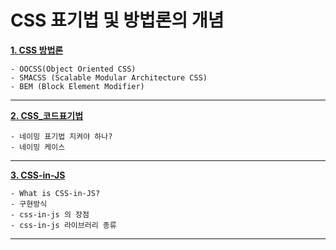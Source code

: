 # CSS 표기법 및 방법론의 개념

**[1. CSS 방법론](https://github.com/dabin-lee/ux/tree/master/CSS_Convention/con_2/css_metodologia.md)**

    - OOCSS(Object Oriented CSS)
    - SMACSS (Scalable Modular Architecture CSS)
    - BEM (Block Element Modifier)

---

**[2. CSS_코드표기법](https://github.com/dabin-lee/ux/tree/master/CSS_Convention/con_2/css_case_type.md)**

    - 네이밍 표기법 지켜야 하나?
    - 네이밍 케이스

---

**[3. CSS-in-JS](https://github.com/dabin-lee/ux/tree/master/CSS_Convention/con_2/css-in-js.md)**

    - What is CSS-in-JS?
    - 구현방식
    - css-in-js 의 장점
    - css-in-js 라이브러리 종류
---